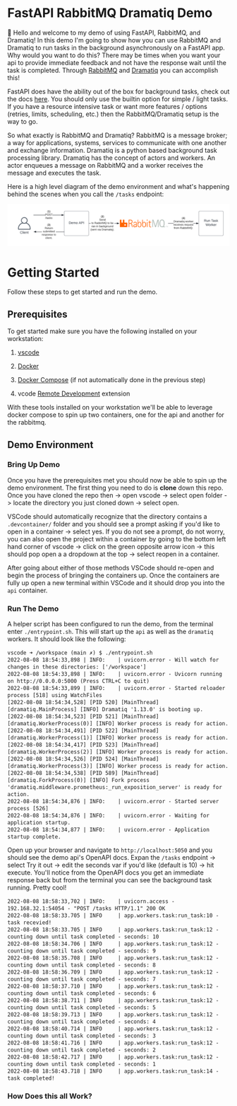 # FastAPI RabbitMQ Dramatiq Demo
 
:wave: Hello and welcome to my demo of using FastAPI, RabbitMQ, and Dramatiq!  In this demo I'm going to show how you can use RabbitMQ and Dramatiq to run tasks in the background asynchronously on a FastAPI app.  Why would you want to do this?  There may be times when you want your api to provide immediate feedback and not have the response wait until the task is completed.  Through [RabbitMQ](https://www.rabbitmq.com/) and [Dramatiq](https://dramatiq.io/) you can accomplish this!  

FastAPI does have the ability out of the box for background tasks, check out the docs [here](https://fastapi.tiangolo.com/tutorial/background-tasks/).  You should only use the builtin option for simple / light tasks.  If you have a resource intensive task or want more features / options (retries, limits, scheduling, etc.) then the RabbitMQ/Dramatiq setup is the way to go.

So what exactly is RabbitMQ and Dramatiq?  RabbitMQ is a message broker; a way for applications, systems, services to communicate with one another and exchange information.  Dramatiq is a python based background task processing library.  Dramatiq has the concept of actors and workers.  An actor enqueues a message on RabbitMQ and a worker receives the message and executes the task.

Here is a high level diagram of the demo environment and what's happening behind the scenes when you call the `/tasks` endpoint:

![Demo](docs/demo.png)

# Getting Started

Follow these steps to get started and run the demo.

## Prerequisites

To get started make sure you have the following installed on your workstation:

1. [vscode](https://code.visualstudio.com/download)

2. [Docker](https://docs.docker.com/get-docker/)

3. [Docker Compose](https://docs.docker.com/compose/install/) (if not automatically done in the previous step)

4. vcode [Remote Development](https://marketplace.visualstudio.com/items?itemName=ms-vscode-remote.vscode-remote-extensionpack) extension

With these tools installed on your workstation we'll be able to leverage docker compose to spin up two containers, one for the api and another for the rabbitmq.

## Demo Environment

### Bring Up Demo

Once you have the prerequisites met you should now be able to spin up the demo environment.  The first thing you need to do is **clone** down this repo.  Once you have cloned the repo then -> open vscode -> select open folder -> locate the directory you just cloned down -> select open.  

VSCode should automatically recognize that the directory contains a `.devcontainer/` folder and you should see a prompt asking if you'd like to open in a container -> select yes.  If you do not see a prompt, do not worry, you can also open the project within a container by going to the bottom left hand corner of vscode -> click on the green opposite arrow icon -> this should pop open a a dropdown at the top -> select reopen in a container.

After going about either of those methods VSCode should re-open and begin the process of bringing the containers up.  Once the containers are fully up open a new terminal within VSCode and it should drop you into the `api` container.

### Run The Demo

A helper script has been configured to run the demo, from the terminal enter `./entrypoint.sh`.  This will start up the `api` as well as the `dramatiq` workers.  It should look like the following:

```shell
vscode ➜ /workspace (main ✗) $ ./entrypoint.sh
2022-08-08 18:54:33,898 | INFO:    | uvicorn.error - Will watch for changes in these directories: ['/workspace']
2022-08-08 18:54:33,898 | INFO:    | uvicorn.error - Uvicorn running on http://0.0.0.0:5000 (Press CTRL+C to quit)
2022-08-08 18:54:33,899 | INFO:    | uvicorn.error - Started reloader process [518] using WatchFiles
[2022-08-08 18:54:34,528] [PID 520] [MainThread] [dramatiq.MainProcess] [INFO] Dramatiq '1.13.0' is booting up.
[2022-08-08 18:54:34,523] [PID 521] [MainThread] [dramatiq.WorkerProcess(0)] [INFO] Worker process is ready for action.
[2022-08-08 18:54:34,491] [PID 522] [MainThread] [dramatiq.WorkerProcess(1)] [INFO] Worker process is ready for action.
[2022-08-08 18:54:34,417] [PID 523] [MainThread] [dramatiq.WorkerProcess(2)] [INFO] Worker process is ready for action.
[2022-08-08 18:54:34,526] [PID 524] [MainThread] [dramatiq.WorkerProcess(3)] [INFO] Worker process is ready for action.
[2022-08-08 18:54:34,538] [PID 589] [MainThread] [dramatiq.ForkProcess(0)] [INFO] Fork process 'dramatiq.middleware.prometheus:_run_exposition_server' is ready for action.
2022-08-08 18:54:34,876 | INFO:    | uvicorn.error - Started server process [526]
2022-08-08 18:54:34,876 | INFO:    | uvicorn.error - Waiting for application startup.
2022-08-08 18:54:34,877 | INFO:    | uvicorn.error - Application startup complete.
```

Open up your browser and navigate to `http://localhost:5050` and you should see the demo api's OpenAPI docs.  Expan the `/tasks` endpoint -> select Try it out -> edit the seconds var if you'd like (default is 10) -> hit execute.  You'll notice from the OpenAPI docs you get an immediate response back but from the terminal you can see the background task running.  Pretty cool!

```shell
2022-08-08 18:58:33,702 | INFO:    | uvicorn.access - 192.168.32.1:54054 - "POST /tasks HTTP/1.1" 200 OK
2022-08-08 18:58:33.705 | INFO     | app.workers.task:run_task:10 - task recevied!
2022-08-08 18:58:33.705 | INFO     | app.workers.task:run_task:12 - counting down until task completed - seconds: 10
2022-08-08 18:58:34.706 | INFO     | app.workers.task:run_task:12 - counting down until task completed - seconds: 9
2022-08-08 18:58:35.708 | INFO     | app.workers.task:run_task:12 - counting down until task completed - seconds: 8
2022-08-08 18:58:36.709 | INFO     | app.workers.task:run_task:12 - counting down until task completed - seconds: 7
2022-08-08 18:58:37.710 | INFO     | app.workers.task:run_task:12 - counting down until task completed - seconds: 6
2022-08-08 18:58:38.711 | INFO     | app.workers.task:run_task:12 - counting down until task completed - seconds: 5
2022-08-08 18:58:39.713 | INFO     | app.workers.task:run_task:12 - counting down until task completed - seconds: 4
2022-08-08 18:58:40.714 | INFO     | app.workers.task:run_task:12 - counting down until task completed - seconds: 3
2022-08-08 18:58:41.716 | INFO     | app.workers.task:run_task:12 - counting down until task completed - seconds: 2
2022-08-08 18:58:42.717 | INFO     | app.workers.task:run_task:12 - counting down until task completed - seconds: 1
2022-08-08 18:58:43.718 | INFO     | app.workers.task:run_task:14 - task completed!
```

### How Does this all Work?

